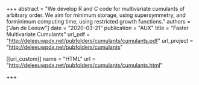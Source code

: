 +++
abstract = "We develop R and C code for multivariate cumulants of arbitrary order. We aim for minimum storage, using supersymmetry, and forminimum computing time, using restricted growth functions."
authors = ["Jan de Leeuw"]
date = "2020-03-21"
publication = "AUX"
title = "Faster Multivariate Cumulants"
url_pdf = "http://deleeuwpdx.net/pubfolders/cumulants/cumulants.pdf"
url_project = "http://deleeuwpdx.net/pubfolders/cumulants"


[[url_custom]]
name = "HTML"
url = "http://deleeuwpdx.net/pubfolders/cumulants/cumulants.html"

+++

